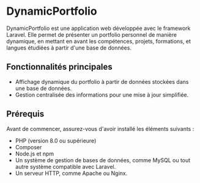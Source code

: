 # DynamicPortfolio

DynamicPortfolio est une application web développée avec le framework Laravel. Elle permet de présenter un portfolio personnel de manière dynamique, en mettant en avant les compétences, projets, formations, et langues étudiées à partir d'une base de données.

## Fonctionnalités principales

- Affichage dynamique du portfolio à partir de données stockées dans une base de données.
- Gestion centralisée des informations pour une mise à jour simplifiée.

## Prérequis

Avant de commencer, assurez-vous d'avoir installé les éléments suivants :

- PHP (version 8.0 ou supérieure)
- Composer
- Node.js et npm
- Un système de gestion de bases de données, comme MySQL ou tout autre système compatible avec Laravel.
- Un serveur HTTP, comme Apache ou Nginx.

